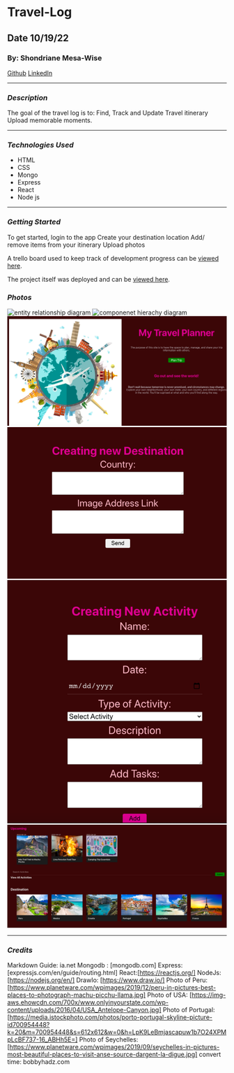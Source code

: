 # Travel-Log
## Date 10/19/22
### By: Shondriane Mesa-Wise

[Github](https://github.com/shondriane)
[LinkedIn](https://www.linkedin.com/in/shondriane-mesa-wise/)

***

### ***Description***
The goal of the travel log is to:
Find, Track and Update Travel itinerary
Upload memorable moments.
***

### ***Technologies Used***

* HTML
* CSS
* Mongo
* Express
* React
* Node js



***

### ***Getting Started***
To get started, login to the app 
Create your destination location
Add/ remove items from your itinerary 
Upload photos 

A trello board used to keep track of development progress can be [viewed here](https://trello.com/b/zoNBYnKl/travel-log).

The project itself was deployed and can be [viewed here](https://shondriane-travel.herokuapp.com/).



### ***Photos***
![entity relationship diagram](diagram/erd.png)
![componenet hierachy diagram](diagram/chd.png)
![about me page](./my-travel-log/AppPhotos/about.png)
![add destination](./my-travel-log/AppPhotos/destination.png)
![add activity](./my-travel-log/AppPhotos/activity.png)
![home page](./my-travel-log/AppPhotos/home.png)

***

### ***Credits***


Markdown Guide: ia.net
Mongodb : [mongodb.com]
Express: [expressjs.com/en/guide/routing.html]
React:[https://reactjs.org/]
NodeJs: [https://nodejs.org/en/]
DrawIo: [https://www.draw.io/]
Photo of Peru: [https://www.planetware.com/wpimages/2019/12/peru-in-pictures-best-places-to-photograph-machu-picchu-llama.jpg]
Photo of USA: [https://img-aws.ehowcdn.com/700x/www.onlyinyourstate.com/wp-content/uploads/2016/04/USA_Antelope-Canyon.jpg]
Photo of Portugal:[https://media.istockphoto.com/photos/porto-portugal-skyline-picture-id700954448?k=20&m=700954448&s=612x612&w=0&h=LpK9LeBmjascapuw1b7O24XPMpLcBF737-16_ABHh5E=]
Photo of Seychelles:[https://www.planetware.com/wpimages/2019/09/seychelles-in-pictures-most-beautiful-places-to-visit-anse-source-dargent-la-digue.jpg]
convert time: bobbyhadz.com



